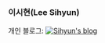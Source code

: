 ### 이시현(Lee Sihyun)
개인 블로그: [![Sihyun's blog](http://img.shields.io/badge/-Tech%20blog-black?style=flat-square&logo=github&link=https://acoustic-mambo-3cb.notion.site/Sihyun-Lee-417a2d1c5e0342099f17f4d893d4b83c)](https://acoustic-mambo-3cb.notion.site/Sihyun-Lee-417a2d1c5e0342099f17f4d893d4b83c)

<!--
**lsh9034/lsh9034** is a ✨ _special_ ✨ repository because its `README.md` (this file) appears on your GitHub profile.

Here are some ideas to get you started:

- 🔭 I’m currently working on ...
- 🌱 I’m currently learning ...
- 👯 I’m looking to collaborate on ...
- 🤔 I’m looking for help with ...
- 💬 Ask me about ...
- 📫 How to reach me: ...
- 😄 Pronouns: ...
- ⚡ Fun fact: ...
-->
